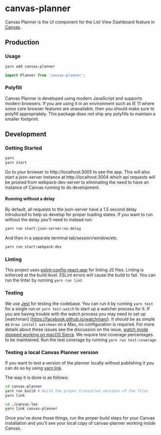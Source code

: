 canvas-planner
==================

Canvas Planner is the UI component for the List View Dashboard feature in [Canvas](https://github.com/instructure/canvas-lms).

## Production

### Usage

```bash
yarn add canvas-planner
```

```js
import Planner from 'canvas-planner';
```

### Polyfill

Canvas Planner is developed using modern JavaScript and supports modern browsers.
If you are using it in an environment such as IE 11 where some core browser features
are unavailable, then you should make sure to polyfill appropriately.  This package
does not ship any polyfills to maintain a smaller footprint.


## Development

### Getting Started

```bash
yarn
yarn start
```

Go to your browser to http://localhost:3005 to see the app.  This will
also start a json-server instance at http://localhost:3004 which api requests
will be proxied from webpack-dev-server to eliminating the need to have an
instance of Canvas running to do development.

#### Running without a delay

By default, all requests to the json-server have a 1.5 second delay introduced
to help us develop for proper loading states.  If you want to run without the
delay you'll need to instead run:

```bash
yarn run start:json-server:no-delay
```

And then in a separate terminal tab/session/window/etc.

```bash
yarn run start:webpack-dev
```

### Linting

This project uses [eslint-config-react-app](https://github.com/facebookincubator/create-react-app/tree/master/packages/eslint-config-react-app)
for linting JS files.  Linting is enforced at the build level.  ESLint errors will cause the build to fail.
You can run the linter by running `yarn run lint`

### Testing

We use [Jest](http://facebook.github.io/jest/) for testing the codebase.  You can run it
by running `yarn test` for a single run or `yarn test:watch` to start up a watcher process for it.
If you are having trouble with the watch process you may need to set up [watchman] (https://facebook.github.io/watchman/).
It should be as simple as `brew install watchman` on a Mac, no configuration is required.  For more details about these
issues see the discussion on the issue, [watch mode stopped working on macOS Sierra](https://github.com/facebook/jest/issues/1767).
We require test coverage percentages to be maintained.  Run the test coverage by running `yarn run test:coverage`

### Testing a local Canvas Planner version

If you want to test a version of the planner locally without publishing it you can
do so by using [yarn link](https://yarnpkg.com/en/docs/cli/link).

The way it is done is as follows:

```bash
cd canvas-planner
yarn run build # Build the proper transpiled versions of the files
yarn link

cd ./canvas-lms
yarn link canvas-planner
```

Once you've done those things, run the proper build steps for your Canvas
installation and you'll see your local copy of canvas-planner working inside
Canvas.
